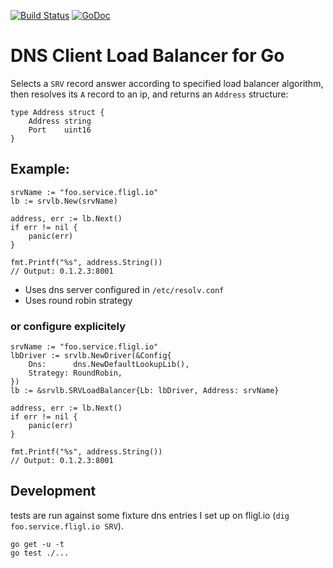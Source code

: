 [![Build Status](https://drone.io/github.com/benschw/dns-clb-go/status.png)](https://drone.io/github.com/benschw/dns-clb-go/latest)
[![GoDoc](http://godoc.org/github.com/benschw/dns-clb?status.png)](http://godoc.org/github.com/benschw/dns-clb-go)

# DNS Client Load Balancer for Go

Selects a `SRV` record answer according to specified load balancer algorithm, then resolves its `A` record to an ip, and returns an `Address` structure:

	type Address struct {
		Address string
		Port    uint16
	}


## Example:
	
	srvName := "foo.service.fligl.io"
	lb := srvlb.New(srvName)

	address, err := lb.Next()
	if err != nil {
		panic(err)
	}

	fmt.Printf("%s", address.String())
	// Output: 0.1.2.3:8001

- Uses dns server configured in `/etc/resolv.conf`
- Uses round robin strategy

### or configure explicitely

	srvName := "foo.service.fligl.io"
	lbDriver := srvlb.NewDriver(&Config{
		Dns:      dns.NewDefaultLookupLib(),
		Strategy: RoundRobin,
	})
	lb := &srvlb.SRVLoadBalancer{Lb: lbDriver, Address: srvName}

	address, err := lb.Next()
	if err != nil {
		panic(err)
	}
	
	fmt.Printf("%s", address.String())
	// Output: 0.1.2.3:8001



## Development
tests are run against some fixture dns entries I set up on fligl.io (`dig foo.service.fligl.io SRV`).

	go get -u -t
	go test ./...

	



